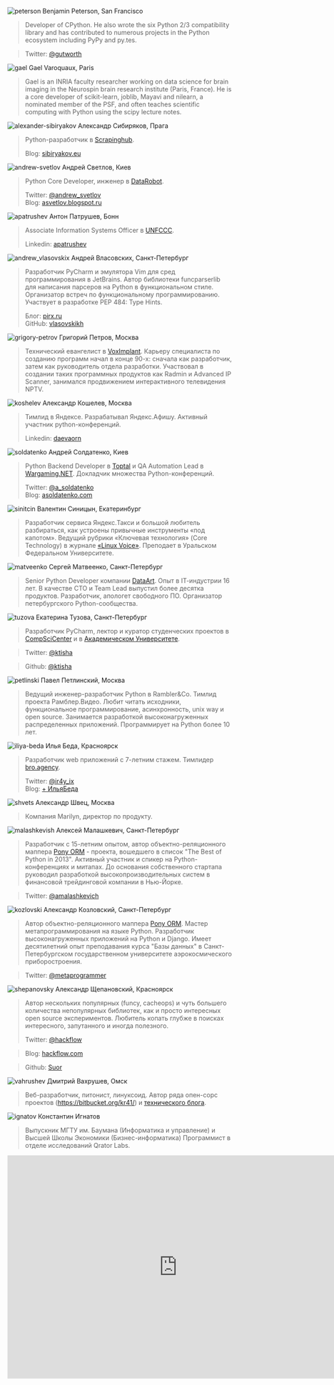 <a name="benjamin-peterson"></a>![peterson](http://dropbucket.ru/peterson) Benjamin Peterson, San Francisco

> Developer of CPython. He also wrote the six Python 2/3 compatibility library and has contributed to numerous
projects in the Python ecosystem including PyPy and py.tes.

> Twitter: [@gutworth](https://twitter.com/gutworth)  

<a name="gael"></a>![gael](http://dropbucket.ru/gael) Gael Varoquaux, Paris

> Gael is an INRIA faculty researcher working on data science for brain imaging in the Neurospin brain research institute (Paris, France). He is a core developer of scikit-learn, joblib, Mayavi and nilearn, a nominated member of the PSF, and often teaches scientific computing with Python using the scipy lecture notes.

<a name="alexander-sibiryakov"></a>![alexander-sibiryakov](http://dropbucket.ru/sibiryakov) Александр Сибиряков, Прага

> Python-разработчик в [Scrapinghub](http://scrapinghub.com).
>
> Blog: [sibiryakov.eu](http://sibiryakov.eu)

<a name="andrew-svetlov"></a>![andrew-svetlov](http://dropbucket.ru/pyconru/svetlov) Андрей Светлов, Киев

> Python Core Developer, инженер в [DataRobot](http://www.datarobot.com).
>
> Twitter: [@andrew_svetlov](https://twitter.com/andrew_svetlov)  
> Blog: [asvetlov.blogspot.ru](http://asvetlov.blogspot.ru/)

<a name="аpatrushev"></a>![аpatrushev](http://dropbucket.ru/pyconru/аpatrushev) Антон Патрушев, Бонн

> Associate Information Systems Officer в [UNFCCC](http://newsroom.unfccc.int).
>
> Linkedin: [apatrushev](https://www.linkedin.com/in/apatrushev) 

<a name="andrew_vlasovskix"></a>![andrew_vlasovskix](http://dropbucket.ru/pycon/vlasovskii) Андрей Власовских, Санкт-Петербург

> Разработчик PyCharm и эмулятора Vim для сред программирования в JetBrains. Автор библиотеки funcparserlib для написания парсеров на Python в функциональном стиле. Организатор встреч по функциональному программированию. Участвует в разработке PEP 484: Type Hints.
>
> Блог: [pirx.ru](http://pirx.ru/)  
> GitHub: [vlasovskikh](https://github.com/vlasovskikh)

<a name="grigory-petrov"></a>![grigory-petrov](http://dropbucket.ru/petrov) Григорий Петров, Москва

> Технический евангелист в [VoxImplant](http://voximplant.com). Карьеру специалиста по созданию программ начал в конце 90-х: сначала как разработчик, затем как руководитель отдела разработки. Участвовал в создании таких программных продуктов как Radmin и Advanced IP Scanner, занимался продвижением интерактивного телевидения NPTV.

<a name="koshelev"></a>![koshelev](http://dropbucket.ru/koshelev) Александр Кошелев, Москва

> Тимлид в Яндексе. Разрабатывал Яндекс.Афишу. Активный участник python-конференций.
>
> Linkedin: [daevaorn](http://www.linkedin.com/in/daevaorn) 

<a name="soldatenko"></a>![soldatenko](http://dropbucket.ru/soldatenko) Андрей Солдатенко, Киев

> Python Backend Developer в [Toptal](http://www.toptal.com/#connect-fantastic-computer-engineers) и QA Automation Lead в [Wargaming.NET](http://ru.wargaming.net). Докладчик множества Python-конференций. 
>
> Twitter: [@a_soldatenko](https://twitter.com/a_soldatenko)  
> Blog: [asoldatenko.com](http://asoldatenko.com)

<a name="sinitcin"></a>![sinitcin](http://dropbucket.ru/sinitcin) Валентин Синицын, Екатеринбург

> Разработчик сервиса Яндекс.Такси и большой любитель разбираться, как устроены привычные инструменты «под капотом». Ведущий рубрики «Ключевая технология» (Core Technology) в журнале [«Linux Voice»](http://www.linuxvoice.com). Преподает в Уральском Федеральном Университете.

<a name="matveenko"></a>![matveenko](http://dropbucket.ru/matveenko) Сергей Матвеенко, Санкт-Петербург

> Senior Python Developer компании [DataArt](http://dataart.ru). Опыт в IТ-индустрии 16 лет. В качестве CTO и Team Lead выпустил более десятка продуктов. Разработчик, апологет свободного ПО. Организатор петербургского Python-сообщества.

<a name="tuzova"></a>![tuzova](http://dropbucket.ru/tuzova) Екатерина Тузова, Санкт-Петербург

> Разработчик PyCharm, лектор и куратор студенческих проектов в [CompSciCenter](https://compscicenter.ru) и в [Академическом Университете](http://mit.spbau.ru/).

> Twitter: [@ktisha](https://twitter.com/ktisha)

> Github: [@ktisha](https://github.com/ktisha)

<a name="petlinski"></a>![petlinski](http://dropbucket.ru/petlinski) Павел Петлинский, Москва

> Ведущий инженер-разработчик Python в Rambler&Co. Тимлид проекта Рамблер.Видео. Любит читать исходники, функциональное программирование, асинхронность, unix way и open source. Занимается разработкой высоконагруженных распределенных приложений. Программирует на Python более 10 лет.

<a name="iliya-beda"></a>![iliya-beda](http://dropbucket.ru/beda) Илья Беда, Красноярск

> Разработчик web приложений с 7-летним стажем. Тимлидер [bro.agency](http://bro.agency).
>
> Twitter: [@ir4y_ix](https://twitter.com/ir4y_ix)  
> Blog: [+ ИльяБеда](https://plus.google.com/+ИльяБеда/posts)

<a name="shvets"></a>![shvets](http://dropbucket.ru/shvets) Александр Швец, Москва

> Компания Marilyn, директор по продукту.

<a name="malashkevish"></a>![malashkevish](http://dropbucket.ru/pyconru/malashkevich) Алексей Малашкевич, Санкт-Петербург

> Разработчик с 15-летним опытом, автор объектно-реляционного маппера [Pony ORM](http://ponyorm.com/) - проекта, вошедшего в список "The Best of Python in 2013". Активный участник и спикер на Python-конференциях и митапах. До основания собственного стартапа руководил разработкой высокопроизводительных систем в финансовой трейдинговой компании в Нью-Йорке.

> Twitter: [@amalashkevich](https://twitter.com/amalashkevich) 

<a name="kozlovski"></a>![kozlovski](http://dropbucket.ru/kozlovski) Александр Козловский, Санкт-Петербург

> Автор объектно-реляционного маппера [Pony ORM](http://ponyorm.com/). Мастер метапрограммирования на языке Python. Разработчик высоконагруженных приложений на Python и Django. Имеет десятилетний опыт преподавания курса "Базы данных" в Санкт-Петербургском государственном университете аэрокосмического приборостроения.

> Twitter: [@metaprogrammer](https://twitter.com/metaprogrammer) 

<a name="shepanovsky"></a>![shepanovsky](http://dropbucket.ru/pyconru/shepanovsky) Александр Щепановский, Красноярск

> Автор нескольких популярных (funcy, cacheops) и чуть большего количества непопулярных  библиотек, как и просто интересных open source экспериментов. Любитель копать глубже в поисках интересного, запутанного и иногда полезного.
>
> Twitter: [@hackflow](https://twitter.com/hackflow) 

> Blog: [hackflow.com](http://hackflow.com/)

> Github: [Suor](https://github.com/Suor)

<a name="vahrushev"></a>![vahrushev](http://dropbucket.ru/vahrushev) Дмитрий Вахрушев, Омск

> Веб-разработчик, питонист, линуксоид. Автор ряда опен-сорс проектов (https://bitbucket.org/kr41/) и [технического блога](http://www.kr41.net/).

<a name="ignatov"></a>![ignatov](http://dropbucket.ru/ignatov) Константин Игнатов 

> Выпускник МГТУ им. Баумана (Информатика и управление) и Высшей Школы Экономики (Бизнес-информатика)
Программист в отделе исследований Qrator Labs.


<iframe src="https://docs.google.com/forms/d/1OfDY1kYP0sMWVn_Tux7EMJJK2mmTNQo8o7kvbr3VLA0/viewform?embedded=true" width="760" height="500" frameborder="0" marginheight="0" marginwidth="0">Загрузка...</iframe>
